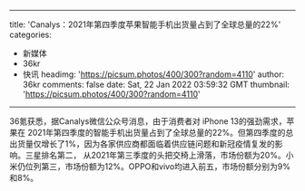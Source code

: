 
---
title: 'Canalys：2021年第四季度苹果智能手机出货量占到了全球总量的22%'
categories: 
 - 新媒体
 - 36kr
 - 快讯
headimg: 'https://picsum.photos/400/300?random=4110'
author: 36kr
comments: false
date: Sat, 22 Jan 2022 03:59:32 GMT
thumbnail: 'https://picsum.photos/400/300?random=4110'
---

<div>   
36氪获悉，据Canalys微信公众号消息，由于消费者对 iPhone 13的强劲需求，苹果在 2021年第四季度的智能手机出货量占到了全球总量的22%。但第四季度的总出货量仅增长了1%，因为各家供应商都面临着供应链问题和新冠疫情复发的影响。三星排名第二， 从2021年第三季度的头把交椅上滑落，市场份额为20%。小米仍位列第三，市场份额为12%。OPPO和vivo均进入前五，市场份额分别为9%和8%。  
</div>
            